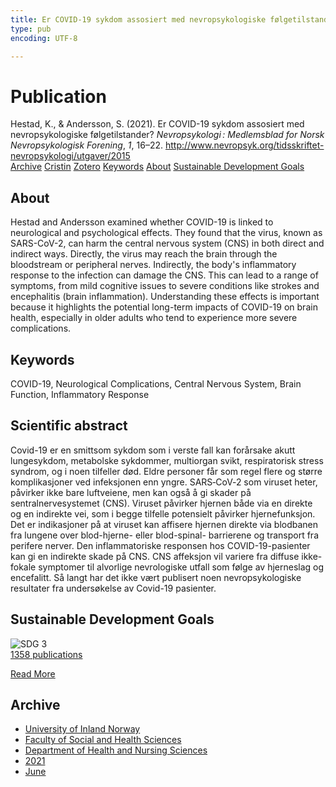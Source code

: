 ```yaml
---
title: Er COVID-19 sykdom assosiert med nevropsykologiske følgetilstander?
type: pub
encoding: UTF-8

---
```

<h1>Publication</h1>
<article id="csl-bib-container-KJFXUS59" class="csl-bib-container">
  <div class="csl-bib-body"> <div class="csl-entry">Hestad, K., &#38; Andersson, S. (2021). Er COVID-19 sykdom assosiert med nevropsykologiske følgetilstander? <i>Nevropsykologi : Medlemsblad for Norsk Nevropsykologisk Forening</i>, <i>1</i>, 16–22. <a href="http://www.nevropsyk.org/tidsskriftet-nevropsykologi/utgaver/2015">http://www.nevropsyk.org/tidsskriftet-nevropsykologi/utgaver/2015</a></div> </div>
  <div class="csl-bib-buttons">
    <a href="#taxonomy-article-KJFXUS59" alt="archive" class="csl-bib-button">Archive</a>
    <a href="https://app.cristin.no/results/show.jsf?id=1912994" alt="Cristin" class="csl-bib-button">Cristin</a>
    <a href="http://zotero.org/groups/5881554/items/KJFXUS59" alt="Zotero" class="csl-bib-button">Zotero</a>
    <a href="#keywords-article-KJFXUS59" alt="keywords" class="csl-bib-button">Keywords</a>
    <a href="#about-article-KJFXUS59" alt="about_pub" class="csl-bib-button">About</a>
    <a href="#sdg-article-KJFXUS59" alt="sdg" class="csl-bib-button">Sustainable Development Goals</a>
  </div>
  <div id="csl-bib-meta-container-KJFXUS59"></div>
</article>
<div id="csl-bib-meta-KJFXUS59" class="csl-bib-meta">
  <article id="about-article-KJFXUS59" class="about_pub-article">
    <h1>About</h1>
    Hestad and Andersson examined whether COVID-19 is linked to neurological and psychological effects. They found that the virus, known as SARS-CoV-2, can harm the central nervous system (CNS) in both direct and indirect ways. Directly, the virus may reach the brain through the bloodstream or peripheral nerves. Indirectly, the body's inflammatory response to the infection can damage the CNS. This can lead to a range of symptoms, from mild cognitive issues to severe conditions like strokes and encephalitis (brain inflammation). Understanding these effects is important because it highlights the potential long-term impacts of COVID-19 on brain health, especially in older adults who tend to experience more severe complications.
  </article>
  <article id="keywords-article-KJFXUS59" class="keywords-article">
    <h1>Keywords</h1>
    COVID-19, Neurological Complications, Central Nervous System, Brain Function, Inflammatory Response
  </article>
  <article id="abstract-article-KJFXUS59" class="abstract-article">
    <h1>Scientific abstract</h1>
    Covid-19 er en smittsom sykdom som i verste fall kan forårsake akutt lungesykdom, metabolske sykdommer,  
multiorgan svikt, respiratorisk stress syndrom, og i noen tilfeller død. Eldre personer får som regel flere og større  
komplikasjoner ved infeksjonen enn yngre. SARS‐CoV‐2 som viruset heter, påvirker ikke bare luftveiene, men  
kan også å gi skader på sentralnervesystemet (CNS). Viruset påvirker hjernen både via en direkte og en indirekte  
vei, som i begge tilfelle potensielt påvirker hjernefunksjon. Det er indikasjoner på at viruset kan affisere hjernen  
direkte via blodbanen fra lungene over blod-hjerne- eller blod-spinal- barrierene og transport fra perifere nerver.  
Den inflammatoriske responsen hos COVID-19-pasienter kan gi en indirekte skade på CNS. CNS affeksjon vil  
variere fra diffuse ikke-fokale symptomer til alvorlige nevrologiske utfall som følge av hjerneslag og encefalitt. Så  
langt har det ikke vært publisert noen nevropsykologiske resultater fra undersøkelse av Covid-19 pasienter.
  </article>
  <article id="sdg-article-KJFXUS59" class="sdg-article">
    <h1>Sustainable Development Goals</h1>
    <div class="sdg-container"><div id="sdg3" class="sdg">
        <img src="{{< params subfolder >}}images/sdg/sdg03_en.png" class="image" alt="SDG 3">
        <div class="sdg-overlay">
          <a href="{{< params subfolder >}}en/archive/?sdg=3#archive" class="sdg-publication-count"><span>1358</span> publications</a>
          <p><a href="https://sdgs.un.org/goals/goal3" class="sdg-read-more">Read More</a></p>
        </div>
      </div></div>
  </article>
  <article id="taxonomy-article-KJFXUS59" class="taxonomy-article">
    <h1>Archive</h1>
    <ul>
      <li><a href="{{< params subfolder >}}en/archive/?key=3DCRN523">University of Inland Norway</a></li>
      <li><a href="{{< params subfolder >}}en/archive/?key=IDKFS3MX">Faculty of Social and Health Sciences</a></li>
      <li><a href="{{< params subfolder >}}en/archive/?key=GTV4ECMZ">Department of Health and Nursing Sciences</a></li>
      <li><a href="{{< params subfolder >}}en/archive/?key=4IUS5XY3">2021</a></li>
      <li><a href="{{< params subfolder >}}en/archive/?key=2NHRB3LQ">June</a></li>
    </ul>
  </article>
</div>
